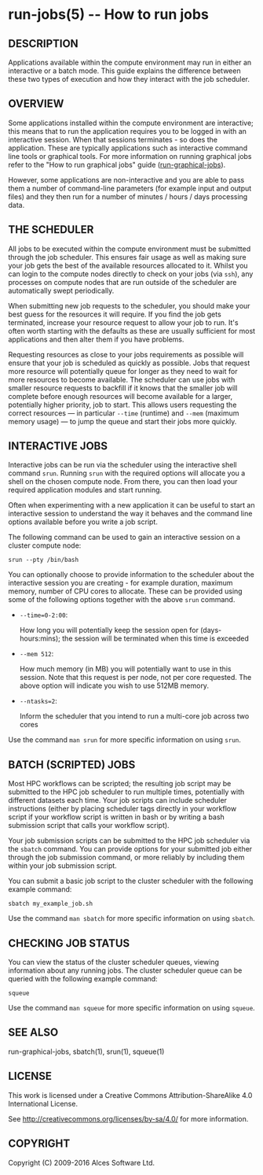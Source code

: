 # run-jobs(5) -- How to run jobs

## DESCRIPTION

Applications available within the compute environment may run in
either an interactive or a batch mode. This guide explains the
difference between these two types of execution and how they interact
with the job scheduler.

## OVERVIEW

Some applications installed within the compute environment are
interactive; this means that to run the application requires you to be
logged in with an interactive session. When that sessions terminates -
so does the application. These are typically applications such as
interactive command line tools or graphical tools. For more
information on running graphical jobs refer to the "How to run
graphical jobs" guide ([run-graphical-jobs](run-graphical-jobs)).

However, some applications are non-interactive and you are able to
pass them a number of command-line parameters (for example input and
output files) and they then run for a number of minutes / hours / days
processing data.

## THE SCHEDULER

All jobs to be executed within the compute environment must be
submitted through the job scheduler. This ensures fair usage as well
as making sure your job gets the best of the available resources
allocated to it. Whilst you can login to the compute nodes directly to
check on your jobs (via `ssh`), any processes on compute nodes that
are run outside of the scheduler are automatically swept periodically.

When submitting new job requests to the scheduler, you should make
your best guess for the resources it will require. If you find the job
gets terminated, increase your resource request to allow your job to
run. It's often worth starting with the defaults as these are usually
sufficient for most applications and then alter them if you have
problems. 

Requesting resources as close to your jobs requirements as possible
will ensure that your job is scheduled as quickly as possible. Jobs
that request more resource will potentially queue for longer as they
need to wait for more resources to become available. The scheduler can
use jobs with smaller resource requests to backfill if it knows that
the smaller job will complete before enough resources will become
available for a larger, potentially higher priority, job to
start. This allows users requesting the correct resources &mdash; in
particular `--time` (runtime) and `--mem` (maximum memory usage)
&mdash; to jump the queue and start their jobs more quickly.

## INTERACTIVE JOBS

Interactive jobs can be run via the scheduler using the interactive
shell command `srun`. Running `srun` with the required options
will allocate you a shell on the chosen compute node. From there,
you can then load your required application modules and start running.

Often when experimenting with a new application it can be useful to
start an interactive session to understand the way it behaves and the
command line options available before you write a job script.

The following command can be used to gain an interactive session on
a cluster compute node: 

   `srun --pty /bin/bash`

You can optionally choose to provide information to the scheduler
about the interactive session you are creating - for example duration,
maximum memory, number of CPU cores to allocate. These can be provided
using some of the following options together with the above `srun`
command.

 * `--time=0-2:00`:

   How long you will potentially keep the session open for
   (days-hours:mins); the session will be terminated when this time 
   is exceeded

 * `--mem 512`:

   How much memory (in MB) you will potentially want to use in this 
   session. Note that this request is per node, not per core requested.
   The above option will indicate you wish to use 512MB memory. 

 * `--ntasks=2`:

   Inform the scheduler that you intend to run a multi-core job across
   two cores

Use the command `man srun` for more specific information on using
`srun`.

## BATCH (SCRIPTED) JOBS

Most HPC workflows can be scripted; the resulting job script may be
submitted to the HPC job scheduler to run multiple times, potentially
with different datasets each time. Your job scripts can include
scheduler instructions (either by placing scheduler tags directly in
your workflow script if your workflow script is written in bash or by
writing a bash submission script that calls your workflow script).

Your job submission scripts can be submitted to the HPC job scheduler
via the `sbatch` command. You can provide options for your submitted job
either through the job submission command, or more reliably by including
them within your job submission script. 

You can submit a basic job script to the cluster scheduler with the
following example command:

   `sbatch my_example_job.sh`

Use the command `man sbatch` for more specific information on using
`sbatch`.

## CHECKING JOB STATUS

You can view the status of the cluster scheduler queues, viewing information
about any running jobs. The cluster scheduler queue can be queried with the
following example command: 

   `squeue`

Use the command `man squeue` for more specific information on using 
`squeue`.

## SEE ALSO

run-graphical-jobs, sbatch(1), srun(1), squeue(1)

## LICENSE

This work is licensed under a Creative Commons Attribution-ShareAlike
4.0 International License.

See <http://creativecommons.org/licenses/by-sa/4.0/> for more
information.

## COPYRIGHT

Copyright (C) 2009-2016 Alces Software Ltd.
